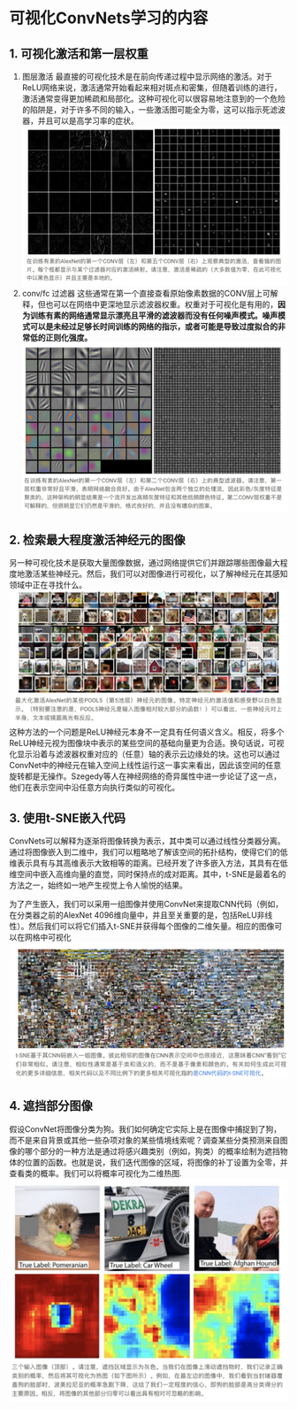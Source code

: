# 可视化ConvNets学习的内容

## 1. 可视化激活和第一层权重

1. 图层激活
    最直接的可视化技术是在前向传递过程中显示网络的激活。对于ReLU网络来说，激活通常开始看起来相对斑点和密集，但随着训练的进行，激活通常变得更加稀疏和局部化。这种可视化可以很容易地注意到的一个危险的陷阱是，对于许多不同的输入，一些激活图可能全为零，这可以指示死滤波器，并且可以是高学习率的症状。
    ![layer visualizing](../02-imgs/38-layer_visualizing.png)
2. conv/fc 过滤器
    这些通常在第一个直接查看原始像素数据的CONV层上可解释，但也可以在网络中更深地显示滤波器权重。权重对于可视化是有用的，**因为训练有素的网络通常显示漂亮且平滑的滤波器而没有任何噪声模式。噪声模式可以是未经过足够长时间训练的网络的指示，或者可能是导致过度拟合的非常低的正则化强度。**
    ![conv fc](../02-imgs/39-conv_fc.png)

## 2. 检索最大程度激活神经元的图像

另一种可视化技术是获取大量图像数据，通过网络提供它们并跟踪哪些图像最大程度地激活某些神经元。然后，我们可以对图像进行可视化，以了解神经元在其感知领域中正在寻找什么。
![images](../02-imgs/40-images.png)
这种方法的一个问题是ReLU神经元本身不一定具有任何语义含义。相反，将多个ReLU神经元视为图像块中表示的某些空间的基础向量更为合适。换句话说，可视化显示沿着与滤波器权重对应的（任意）轴的表示云边缘处的块。这也可以通过ConvNet中的神经元在输入空间上线性运行这一事实来看出，因此该空间的任意旋转都是无操作。Szegedy等人在神经网络的奇异属性中进一步论证了这一点，他们在表示空间中沿任意方向执行类似的可视化。

## 3. 使用t-SNE嵌入代码

ConvNets可以解释为逐渐将图像转换为表示，其中类可以通过线性分类器分离。通过将图像嵌入到二维中，我们可以粗略地了解该空间的拓扑结构，使得它们的低维表示具有与其高维表示大致相等的距离。已经开发了许多嵌入方法，其具有在低维空间中嵌入高维向量的直觉，同时保持点的成对距离。其中，t-SNE是最着名的方法之一，始终如一地产生视觉上令人愉悦的结果。

为了产生嵌入，我们可以采用一组图像并使用ConvNet来提取CNN代码（例如，在分类器之前的AlexNet 4096维向量中，并且至关重要的是，包括ReLU非线性）。然后我们可以将它们插入t-SNE并获得每个图像的二维矢量。相应的图像可以在网格中可视化
![t-SNE](../02-imgs/41-t-SNE.png)

## 4. 遮挡部分图像

假设ConvNet将图像分类为狗。我们如何确定它实际上是在图像中捕捉到了狗，而不是来自背景或其他一些杂项对象的某些情境线索呢？调查某些分类预测来自图像的哪个部分的一种方法是通过将感兴趣类别（例如，狗类）的概率绘制为遮挡物体的位置的函数。也就是说，我们迭代图像的区域，将图像的补丁设置为全零，并查看类的概率。我们可以将概率可视化为二维热图.
![occluding](../02-imgs/42-occluding.png)

